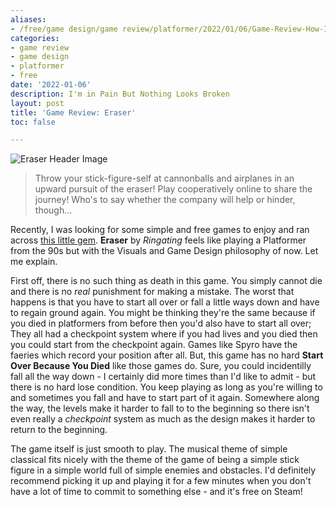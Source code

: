 ```yaml
---
aliases:
- /free/game design/game review/platformer/2022/01/06/Game-Review-How-I-Lost-My-Eraser
categories:
- game review
- game design
- platformer
- free
date: '2022-01-06'
description: I'm in Pain But Nothing Looks Broken
layout: post
title: 'Game Review: Eraser'
toc: false

---
```


![Eraser Header Image](https://cdn.cloudflare.steamstatic.com/steam/apps/1819570/header.jpg?t=1640571341)
> Throw your stick-figure-self at cannonballs and airplanes in an upward pursuit of the eraser! Play cooperatively online to share the journey! Who's to say whether the company will help or hinder, though...


Recently, I was looking for some simple and free games to enjoy and ran across [this little gem](https://store.steampowered.com/app/1819570/Eraser/).
**Eraser** by *Ringating* feels like playing a Platformer from the 90s but with the Visuals and Game Design philosophy of now. Let me explain.

First off, there is no such thing as death in this game. You simply cannot die and there is no *real* punishment for making a mistake. The worst that happens is that you have to start all over or fall a little ways down and have to regain ground again. You might be thinking they're the same because if you died in platformers from before then you'd also have to start all over; They all had a checkpoint system where if you had lives and you died then you could start from the checkpoint again. Games like Spyro have the faeries which record your position after all. But, this game has no hard **Start Over Because You Died** like those games do. Sure, you could incidentilly fall all the way down - I certainly did more times than I'd like to admit - but there is no hard lose condition. You keep playing as long as you're willing to and sometimes you fall and have to start part of it again.
Somewhere along the way, the levels make it harder to fall to to the beginning so there isn't even really a *checkpoint* system as much as the design makes it harder to return to the beginning.

The game itself is just smooth to play. The musical theme of simple classical fits nicely with the theme of the game of being a simple stick figure in a simple world full of simple enemies and obstacles.
I'd definitely recommend picking it up and playing it for a few minutes when you don't have a lot of time to commit to something else - and it's free on Steam!


